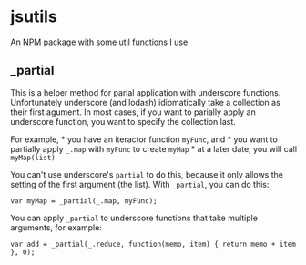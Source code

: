 jsutils
=======

An NPM package with some util functions I use


## \_partial

This is a helper method for parial application with underscore functions.  Unfortunately underscore (and lodash) idiomatically take a collection as their first agument. In most cases, if you want to parially apply an underscore function, you want to specify the collection last.

For example, 
	* you have an iteractor function `myFunc`, and 
	* you want to partially apply `_.map` with `myFunc` to create `myMap`
	* at a later date, you will call `myMap(list)`

You can't use underscore's `partial` to do this, because it only 
allows the setting of the first argument (the list). With `_partial`, you can do this:

	var myMap = _partial(_.map, myFunc);

You can apply `_partial` to underscore functions that take multiple
arguments, for example:

	var add = _partial(_.reduce, function(memo, item) { return memo + item }, 0);

